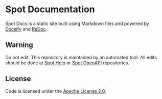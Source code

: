 # Spot Documentation

Spot Docs is a static site built using Markdown files and powered by [Docsify](https://docsify.js.org/) and [ReDoc](https://github.com/Redocly/redoc).

## Warning

Do not edit. This repository is maintained by an automated tool. All edits should be done at [Spot Help](https://github.com/spotinst/help) or [Spot OpenAPI](https://github.com/spotinst/openapi) repositories.

## License

Code is licensed under the [Apache License 2.0](LICENSE).
